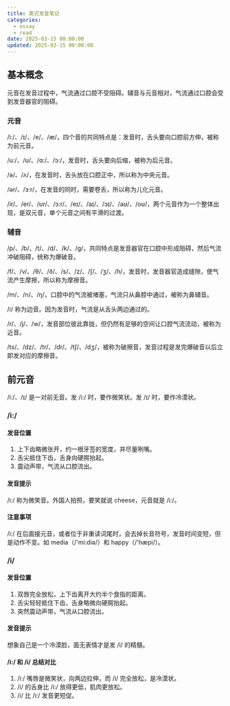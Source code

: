 ```yaml
---
title: 美式发音笔记
categories:
  - essay
  - read
date: 2025-03-15 00:00:00
updated: 2025-03-15 00:00:00
---
```


## 基本概念

元音在发音过程中，气流通过口腔不受阻碍。辅音与元音相对，气流通过口腔会受到发音器官的阻碍。

<!-- more -->

### 元音

/i:/、/ɪ/、/e/、/æ/，四个音的共同特点是：发音时，舌头要向口腔前方伸，被称为前元音。

/u:/、/ʊ/、/ɑ:/、/ɔ:/，发音时，舌头要向后缩，被称为后元音。

/ə/、/ʌ/，在发音时，舌头放在口腔正中，所以称为中央元音。

/ər/、/ɜ:r/，在发音的同时，需要卷舌，所以称为儿化元音。

/ir/、/er/、/ʊr/、/ɔ:r/、/eɪ/、/aɪ/、/ɔɪ/、/aʊ/、/oʊ/，两个元音作为一个整体出现，是双元音，单个元音之间有平滑的过渡。

### 辅音

/p/、/b/、/t/、/d/、/k/、/g/，共同特点是发音器官在口腔中形成阻碍，然后气流冲破阻碍，统称为爆破音。

/f/、/v/、/θ/、/ð/、/s/、/z/、/ʃ/、/ʒ/、/h/，发音时，发音器官造成缝隙，使气流产生摩擦，所以称为摩擦音。

/m/、/n/、/ŋ/，口腔中的气流被堵塞，气流只从鼻腔中通过，被称为鼻辅音。

/ǀ/ 称为边音。因为发音时，气流是从舌头两边通过的。

/r/、/j/、/w/，发音部位彼此靠拢，但仍然有足够的空间让口腔气流流动，被称为近音。

/ts/、/dz/、/tr/、/dr/、/tʃ/、/dʒ/，被称为破擦音，发音过程是发完爆破音以后立即发对应的摩擦音。

## 前元音

/i:/、/ɪ/ 是一对前无音。发 /i:/ 时，要作微笑状。发 /ɪ/ 时，要作冷漠状。

### /i:/

#### 发音位置

1. 上下齿略微张开，约一根牙签的宽度，并尽量咧嘴。
2. 舌尖抵住下齿，舌身向硬腭抬起。
3. 震动声带，气流从口腔流出。

#### 发音提示

/i:/ 称为微笑音。外国人拍照，要笑就说 cheese，元音就是 /i:/。

#### 注意事项

/i:/ 在后面接元音，或者位于非重读词尾时，会去掉长音符号，发音时间变短，但是动作不变。如 media（/'mi:diə/）和 happy（/'hæpi/）。

### /i/

#### 发音位置

1. 双唇完全放松，上下齿离开大约半个食指的距离。
2. 舌尖轻轻抵住下齿，舌身略微向硬腭抬起。
3. 突然震动声带，气流从口腔流出。

#### 发音提示

想象自己是一个冷漠脸，面无表情才是发 /i/ 的精髓。

#### /i:/ 和 /i/ 总结对比

1. /i:/ 嘴唇是微笑状，向两边拉伸，而 /i/ 完全放松，是冷漠状。
2. /i/ 的舌身比 /i:/ 放得更低，肌肉更放松。
3. /i/ 比 /i:/ 发音更短促。
